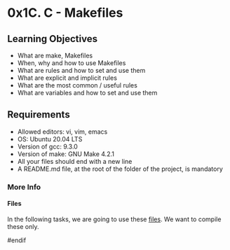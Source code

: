 # 0x1C. C - Makefiles
## Learning Objectives
- What are make, Makefiles
- When, why and how to use Makefiles
- What are rules and how to set and use them
- What are explicit and implicit rules
- What are the most common / useful rules
- What are variables and how to set and use them

## Requirements
- Allowed editors: vi, vim, emacs
- OS: Ubuntu 20.04 LTS
- Version of gcc: 9.3.0
- Version of make: GNU Make 4.2.1
- All your files should end with a new line
- A README.md file, at the root of the folder of the project, is mandatory

### More Info
#### Files
In the following tasks, we are going to use these [files](https://github.com/alx-tools/0x1B.c/blob/master/main.c). We want to compile these only.

#endif
